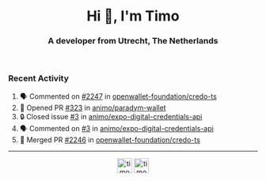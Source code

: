 <h1 align="center">Hi 👋, I'm Timo</h1>
<h3 align="center">A developer from Utrecht, The Netherlands</h3>
<br/>
<!-- https://github.com/rahuldkjain/github-profile-readme-generator --!>

<!--  <p align="left"><img src="https://github-readme-stats.vercel.app/api?username=timoglastra&show_icons=true&count_private=true&" alt="timoglastra" /></p> --!>

<!--
Github language stats
<p align="left"><img src="https://github-readme-stats.vercel.app/api/top-langs/?username=timoglastra&layout=compact" alt="timoglastra" /><p>
-->

<!-- Codestats language stats -->
<!-- <p align="left"><img src="https://codestats-readme.vercel.app/api/top-langs/?username=timoglastra&layout=compact&language_count=12" alt="timoglastra" /><p>    --!>
  
<h3>Recent Activity</h3>

<!--START_SECTION:activity-->
1. 🗣 Commented on [#2247](https://github.com/openwallet-foundation/credo-ts/pull/2247#issuecomment-2777609879) in [openwallet-foundation/credo-ts](https://github.com/openwallet-foundation/credo-ts)
2. 💪 Opened PR [#323](https://github.com/animo/paradym-wallet/pull/323) in [animo/paradym-wallet](https://github.com/animo/paradym-wallet)
3. 🔒 Closed issue [#3](https://github.com/animo/expo-digital-credentials-api/issues/3) in [animo/expo-digital-credentials-api](https://github.com/animo/expo-digital-credentials-api)
4. 🗣 Commented on [#3](https://github.com/animo/expo-digital-credentials-api/issues/3#issuecomment-2776854189) in [animo/expo-digital-credentials-api](https://github.com/animo/expo-digital-credentials-api)
5. 🎉 Merged PR [#2246](https://github.com/openwallet-foundation/credo-ts/pull/2246) in [openwallet-foundation/credo-ts](https://github.com/openwallet-foundation/credo-ts)
<!--END_SECTION:activity-->

---

<p align="center">
<a href="https://twitter.com/timoglastra" target="blank"><img align="center" src="https://cdn.jsdelivr.net/npm/simple-icons@3.0.1/icons/twitter.svg" alt="timoglastra" height="30" width="30" /></a>
<a href="https://linkedin.com/in/timoglastra" target="blank"><img align="center" src="https://cdn.jsdelivr.net/npm/simple-icons@3.0.1/icons/linkedin.svg" alt="timoglastra" height="30" width="30" /></a>
</p>



